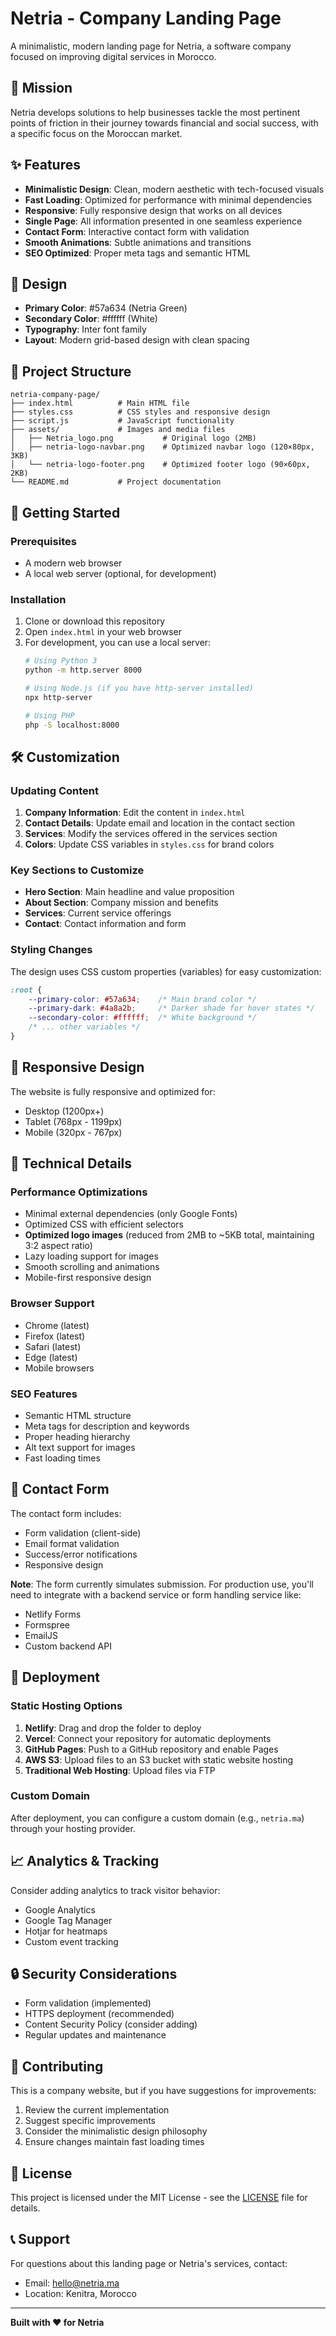# Netria - Company Landing Page

A minimalistic, modern landing page for Netria, a software company focused on improving digital services in Morocco.

## 🎯 Mission

Netria develops solutions to help businesses tackle the most pertinent points of friction in their journey towards financial and social success, with a specific focus on the Moroccan market.

## ✨ Features

- **Minimalistic Design**: Clean, modern aesthetic with tech-focused visuals
- **Fast Loading**: Optimized for performance with minimal dependencies
- **Responsive**: Fully responsive design that works on all devices
- **Single Page**: All information presented in one seamless experience
- **Contact Form**: Interactive contact form with validation
- **Smooth Animations**: Subtle animations and transitions
- **SEO Optimized**: Proper meta tags and semantic HTML

## 🎨 Design

- **Primary Color**: #57a634 (Netria Green)
- **Secondary Color**: #ffffff (White)
- **Typography**: Inter font family
- **Layout**: Modern grid-based design with clean spacing

## 📁 Project Structure

```
netria-company-page/
├── index.html          # Main HTML file
├── styles.css          # CSS styles and responsive design
├── script.js           # JavaScript functionality
├── assets/             # Images and media files
│   ├── Netria_logo.png           # Original logo (2MB)
│   ├── netria-logo-navbar.png    # Optimized navbar logo (120×80px, 3KB)
│   └── netria-logo-footer.png    # Optimized footer logo (90×60px, 2KB)
└── README.md           # Project documentation
```

## 🚀 Getting Started

### Prerequisites

- A modern web browser
- A local web server (optional, for development)

### Installation

1. Clone or download this repository
2. Open `index.html` in your web browser
3. For development, you can use a local server:
   ```bash
   # Using Python 3
   python -m http.server 8000
   
   # Using Node.js (if you have http-server installed)
   npx http-server
   
   # Using PHP
   php -S localhost:8000
   ```

## 🛠️ Customization

### Updating Content

1. **Company Information**: Edit the content in `index.html`
2. **Contact Details**: Update email and location in the contact section
3. **Services**: Modify the services offered in the services section
4. **Colors**: Update CSS variables in `styles.css` for brand colors

### Key Sections to Customize

- **Hero Section**: Main headline and value proposition
- **About Section**: Company mission and benefits
- **Services**: Current service offerings
- **Contact**: Contact information and form

### Styling Changes

The design uses CSS custom properties (variables) for easy customization:

```css
:root {
    --primary-color: #57a634;    /* Main brand color */
    --primary-dark: #4a8a2b;     /* Darker shade for hover states */
    --secondary-color: #ffffff;  /* White background */
    /* ... other variables */
}
```

## 📱 Responsive Design

The website is fully responsive and optimized for:
- Desktop (1200px+)
- Tablet (768px - 1199px)
- Mobile (320px - 767px)

## 🔧 Technical Details

### Performance Optimizations

- Minimal external dependencies (only Google Fonts)
- Optimized CSS with efficient selectors
- **Optimized logo images** (reduced from 2MB to ~5KB total, maintaining 3:2 aspect ratio)
- Lazy loading support for images
- Smooth scrolling and animations
- Mobile-first responsive design

### Browser Support

- Chrome (latest)
- Firefox (latest)
- Safari (latest)
- Edge (latest)
- Mobile browsers

### SEO Features

- Semantic HTML structure
- Meta tags for description and keywords
- Proper heading hierarchy
- Alt text support for images
- Fast loading times

## 📧 Contact Form

The contact form includes:
- Form validation (client-side)
- Email format validation
- Success/error notifications
- Responsive design

**Note**: The form currently simulates submission. For production use, you'll need to integrate with a backend service or form handling service like:
- Netlify Forms
- Formspree
- EmailJS
- Custom backend API

## 🚀 Deployment

### Static Hosting Options

1. **Netlify**: Drag and drop the folder to deploy
2. **Vercel**: Connect your repository for automatic deployments
3. **GitHub Pages**: Push to a GitHub repository and enable Pages
4. **AWS S3**: Upload files to an S3 bucket with static website hosting
5. **Traditional Web Hosting**: Upload files via FTP

### Custom Domain

After deployment, you can configure a custom domain (e.g., `netria.ma`) through your hosting provider.

## 📈 Analytics & Tracking

Consider adding analytics to track visitor behavior:
- Google Analytics
- Google Tag Manager
- Hotjar for heatmaps
- Custom event tracking

## 🔒 Security Considerations

- Form validation (implemented)
- HTTPS deployment (recommended)
- Content Security Policy (consider adding)
- Regular updates and maintenance

## 🤝 Contributing

This is a company website, but if you have suggestions for improvements:
1. Review the current implementation
2. Suggest specific improvements
3. Consider the minimalistic design philosophy
4. Ensure changes maintain fast loading times

## 📄 License

This project is licensed under the MIT License - see the [LICENSE](LICENSE) file for details.

## 📞 Support

For questions about this landing page or Netria's services, contact:
- Email: hello@netria.ma
- Location: Kenitra, Morocco

---

**Built with ❤️ for Netria** 
